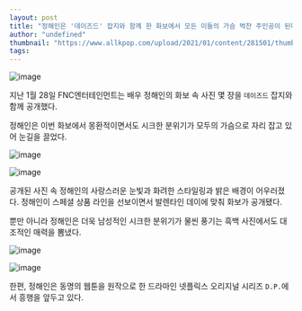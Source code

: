 ```yaml
---
layout: post
title: "정해인은 '데이즈드' 잡지와 함께 한 화보에서 모든 이들의 가슴 벅찬 주인공이 된다."
author: "undefined"
thumbnail: "https://www.allkpop.com/upload/2021/01/content/281501/thumb/1611864094-image.png"
tags: 
---
```



![image](https://www.allkpop.com/upload/2021/01/content/281501/1611864094-image.png)

지난 1월 28일 FNC엔터테인먼트는 배우 정해인의 화보 속 사진 몇 장을 `데이즈드` 잡지와 함께 공개했다.

정해인은 이번 화보에서 몽환적이면서도 시크한 분위기가 모두의 가슴으로 자리 잡고 있어 눈길을 끌었다.

![image](https://www.allkpop.com/upload/2021/01/content/281510/1611864647-image.png)

![image](https://www.allkpop.com/upload/2021/01/content/281511/1611864711-image.png)

공개된 사진 속 정해인의 사랑스러운 눈빛과 화려한 스타일링과 밝은 배경이 어우러졌다. 정해인이 스페셜 상품 라인을 선보이면서 발렌타인 데이에 맞춰 화보가 공개됐다.

뿐만 아니라 정해인은 더욱 남성적인 시크한 분위기가 물씬 풍기는 흑백 사진에서도 대조적인 매력을 뽐냈다.

![image](https://www.allkpop.com/upload/2021/01/content/281511/1611864660-image.png)

![image](https://www.allkpop.com/upload/2021/01/content/281507/1611864454-image.png)

한편, 정해인은 동명의 웹툰을 원작으로 한 드라마인 넷플릭스 오리지널 시리즈 `D.P.`에서 흥행을 앞두고 있다.